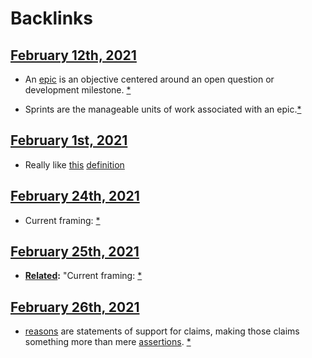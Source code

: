 
# Backlinks
## [February 12th, 2021](<February 12th, 2021.md>)
- An [epic]([epics](<epics.md>)) is an objective centered around an open question or development milestone. [*]([Definitions](<Definitions.md>))

- Sprints are the manageable units of work associated with an epic.[*]([Definitions](<Definitions.md>))

## [February 1st, 2021](<February 1st, 2021.md>)
- Really like [this](((8v8Lq9E8o))) [definition]([Definitions](<Definitions.md>))

## [February 24th, 2021](<February 24th, 2021.md>)
- Current framing: [*]([Definitions](<Definitions.md>))

## [February 25th, 2021](<February 25th, 2021.md>)
- **[Related](<Related.md>):** "Current framing: [*]([Definitions](<Definitions.md>))

## [February 26th, 2021](<February 26th, 2021.md>)
- [reasons](<reasons.md>) are statements of support for claims, making those claims something more than mere [assertions](<assertions.md>). [*]([Definitions](<Definitions.md>))

